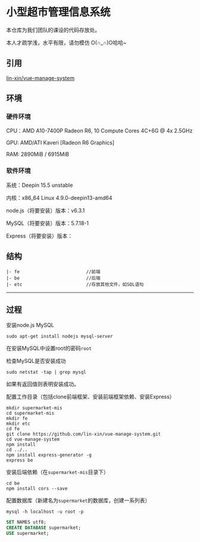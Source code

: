 # 小型超市管理信息系统

本仓库为我们团队的课设的代码存放处。

本人才疏学浅，水平有限，请勿模仿 O(∩\_∩)O哈哈~

## 引用

[lin-xin/vue-manage-system][1]

## 环境

### 硬件环境

CPU：AMD A10-7400P Radeon R6, 10 Compute Cores 4C+6G @ 4x 2.5GHz

GPU: AMD/ATI Kaveri [Radeon R6 Graphics]

RAM: 2890MiB / 6915MiB

### 软件环境

系统：Deepin 15.5 unstable

内核：x86_64 Linux 4.9.0-deepin13-amd64

node.js（将要安装）版本：v6.3.1

MySQL（将要安装）版本：5.7.18-1

Express（将要安装）版本：

## 结构

```
|- fe                         //前端
|- be                         //后端
|- etc                        //存放其他文件，如SQL语句
```

---------

## 过程

安装node.js MySQL

```shell
sudo apt-get install nodejs mysql-server
```
在安装MySQL中设置root的密码`root`

检查MySQL是否安装成功

```shell
sudo netstat -tap | grep mysql
```
如果有返回值则表明安装成功。

配置工作目录（包括clone前端框架、安装前端框架依赖、安装Express）

```shell
mkdir supermarket-mis
cd supermarket-mis
mkdir fe
mkdir etc
cd fe
git clone https://github.com/lin-xin/vue-manage-system.git
cd vue-manage-system
npm install
cd ../..
npm install express-generator -g
express be
```

安装后端依赖（在`supermarket-mis`目录下）

```shell
cd be
npm install cors --save
```

配置数据库（新建名为`supermarket`的数据库，创建一系列表）

```shell
mysql -h localhost -u root -p
```

```sql
SET NAMES utf8;
CREATE DATABASE supermarket;
USE supermarket;
```

[1]: https://github.com/lin-xin/vue-manage-system.git
